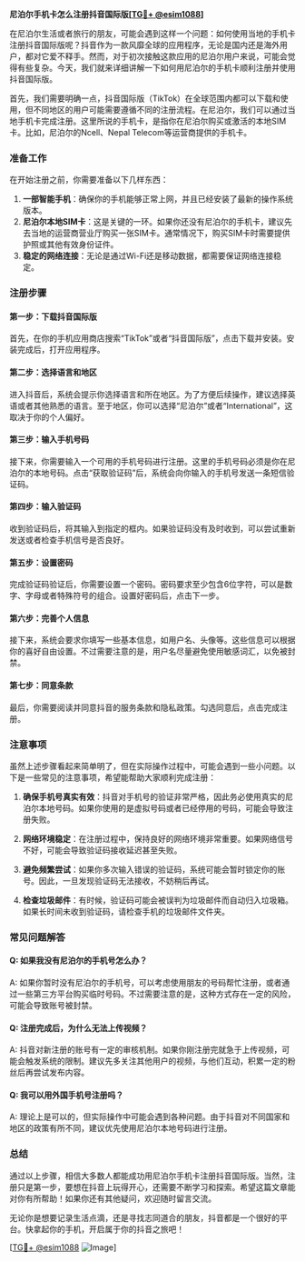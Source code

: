 **尼泊尔手机卡怎么注册抖音国际版[[TG💪+ @esim1088](https://t.me/s/esim1088)]**

在尼泊尔生活或者旅行的朋友，可能会遇到这样一个问题：如何使用当地的手机卡注册抖音国际版呢？抖音作为一款风靡全球的应用程序，无论是国内还是海外用户，都对它爱不释手。然而，对于初次接触这款应用的尼泊尔用户来说，可能会觉得有些复杂。今天，我们就来详细讲解一下如何用尼泊尔的手机卡顺利注册并使用抖音国际版。

首先，我们需要明确一点，抖音国际版（TikTok）在全球范围内都可以下载和使用，但不同地区的用户可能需要遵循不同的注册流程。在尼泊尔，我们可以通过当地手机卡完成注册。这里所说的手机卡，是指你在尼泊尔购买或激活的本地SIM卡。比如，尼泊尔的Ncell、Nepal Telecom等运营商提供的手机卡。

### 准备工作

在开始注册之前，你需要准备以下几样东西：

1. **一部智能手机**：确保你的手机能够正常上网，并且已经安装了最新的操作系统版本。
2. **尼泊尔本地SIM卡**：这是关键的一环。如果你还没有尼泊尔的手机卡，建议先去当地的运营商营业厅购买一张SIM卡。通常情况下，购买SIM卡时需要提供护照或其他有效身份证件。
3. **稳定的网络连接**：无论是通过Wi-Fi还是移动数据，都需要保证网络连接稳定。

### 注册步骤

#### 第一步：下载抖音国际版

首先，在你的手机应用商店搜索“TikTok”或者“抖音国际版”，点击下载并安装。安装完成后，打开应用程序。

#### 第二步：选择语言和地区

进入抖音后，系统会提示你选择语言和所在地区。为了方便后续操作，建议选择英语或者其他熟悉的语言。至于地区，你可以选择“尼泊尔”或者“International”，这取决于你的个人偏好。

#### 第三步：输入手机号码

接下来，你需要输入一个可用的手机号码进行注册。这里的手机号码必须是你在尼泊尔的本地号码。点击“获取验证码”后，系统会向你输入的手机号发送一条短信验证码。

#### 第四步：输入验证码

收到验证码后，将其输入到指定的框内。如果验证码没有及时收到，可以尝试重新发送或者检查手机信号是否良好。

#### 第五步：设置密码

完成验证码验证后，你需要设置一个密码。密码要求至少包含6位字符，可以是数字、字母或者特殊符号的组合。设置好密码后，点击下一步。

#### 第六步：完善个人信息

接下来，系统会要求你填写一些基本信息，如用户名、头像等。这些信息可以根据你的喜好自由设置。不过需要注意的是，用户名尽量避免使用敏感词汇，以免被封禁。

#### 第七步：同意条款

最后，你需要阅读并同意抖音的服务条款和隐私政策。勾选同意后，点击完成注册。

### 注意事项

虽然上述步骤看起来简单明了，但在实际操作过程中，可能会遇到一些小问题。以下是一些常见的注意事项，希望能帮助大家顺利完成注册：

1. **确保手机号真实有效**：抖音对手机号的验证非常严格，因此务必使用真实的尼泊尔本地号码。如果你使用的是虚拟号码或者已经停用的号码，可能会导致注册失败。
   
2. **网络环境稳定**：在注册过程中，保持良好的网络环境非常重要。如果网络信号不好，可能会导致验证码接收延迟甚至失败。

3. **避免频繁尝试**：如果你多次输入错误的验证码，系统可能会暂时锁定你的账号。因此，一旦发现验证码无法接收，不妨稍后再试。

4. **检查垃圾邮件**：有时候，验证码可能会被误判为垃圾邮件而自动归入垃圾箱。如果长时间未收到验证码，请检查手机的垃圾邮件文件夹。

### 常见问题解答

#### Q: 如果我没有尼泊尔的手机号怎么办？

A: 如果你暂时没有尼泊尔的手机号，可以考虑使用朋友的号码帮忙注册，或者通过一些第三方平台购买临时号码。不过需要注意的是，这种方式存在一定的风险，可能会导致账号被封禁。

#### Q: 注册完成后，为什么无法上传视频？

A: 抖音对新注册的账号有一定的审核机制。如果你刚注册完就急于上传视频，可能会触发系统的限制。建议先多关注其他用户的视频，与他们互动，积累一定的粉丝后再尝试发布内容。

#### Q: 我可以用外国手机号注册吗？

A: 理论上是可以的，但实际操作中可能会遇到各种问题。由于抖音对不同国家和地区的政策有所不同，建议优先使用尼泊尔本地号码进行注册。

### 总结

通过以上步骤，相信大多数人都能成功用尼泊尔手机卡注册抖音国际版。当然，注册只是第一步，要想在抖音上玩得开心，还需要不断学习和探索。希望这篇文章能对你有所帮助！如果你还有其他疑问，欢迎随时留言交流。

无论你是想要记录生活点滴，还是寻找志同道合的朋友，抖音都是一个很好的平台。快拿起你的手机，开启属于你的抖音之旅吧！

[[TG💪+ @esim1088](https://t.me/s/esim1088) ![Image](https://i.postimg.cc/4NQfJmqS/Snipaste-2025-05-13-00-14-12.png)]